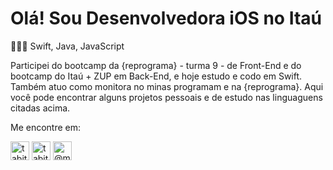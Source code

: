 # Olá! Sou Desenvolvedora iOS no Itaú

👩🏽‍💻  Swift, Java, JavaScript

Participei do bootcamp da {reprograma} - turma 9 - de Front-End e do bootcamp do Itaú + ZUP em Back-End, e hoje estudo e codo em Swift. Também atuo como monitora no minas programam e na {reprograma}. 
Aqui você pode encontrar alguns projetos pessoais e de estudo nas linguaguens citadas acima.

Me encontre em:
<p align="left">
<a href="https://linkedin.com/in/tabita-barbosa" target="blank"><img align="center" src="https://cdn.icon-icons.com/icons2/792/PNG/512/LINKEDIN_icon-icons.com_65538.png" alt="tabita-barbosa" height="30" width="30" /></a>
<a href="https://www.behance.net/tabitabarbosa" target="blank"><img align="center" src="https://cdn.icon-icons.com/icons2/792/PNG/512/BEHANCE_icon-icons.com_65578.png" alt="tabitabarbosa" height="30" width="30" /></a>
<a href="https://instagram.com/@mari4_bunit4" target="blank"><img align="center" src="https://cdn.icon-icons.com/icons2/792/PNG/512/INSTAGRAM_icon-icons.com_65535.png" alt="@mari4_bunit4" height="30" width="30" /></a>
</p>
